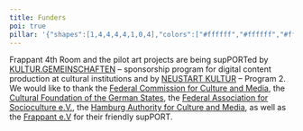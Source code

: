 ```yaml
---
title: Funders
poi: true
pillar: '{"shapes":[1,4,4,4,4,1,0,4],"colors":["#ffffff","#ffffff","#ffffff","#ffffff","#ffffff","#ffffff","#000000","#ffffff"],"animations":{"7":{"keys":[{"x":0,"y":0,"z":0},{"x":1,"y":0,"z":0},{"x":1,"y":1,"z":0},{"x":0,"y":1,"z":0},{"x":-1,"y":1,"z":0},{"x":-1,"y":0,"z":0},{"x":-1,"y":-1,"z":0},{"x":-1,"y":0,"z":0},{"x":-1,"y":1,"z":0},{"x":0,"y":1,"z":0},{"x":0,"y":0,"z":0}]}}}'
---
```

Frappant 4th Room and the pilot art projects are being supPORTed by <a href='https://www.kulturgemeinschaften.de/' target='_blank'>KULTUR.GEMEINSCHAFTEN</a> – sponsorship program for digital content production at cultural institutions and by <a href='https://neustartkultur.de/' target='_blank'>NEUSTART KULTUR</a> – Program 2.<br>We would like to thank the <a href='https://www.bundesregierung.de/breg-de/bundesregierung/bundeskanzleramt/staatsministerin-fuer-kultur-und-medien' target='_blank'>Federal Commission for Culture and Media</a>, the <a href='https://www.kulturstiftung.de/' target='_blank'>Cultural Foundation of the German States</a>, the <a href='https://www.soziokultur.de/' target='_blank'>Federal Association for Socioculture e.V.</a>, the <a href='https://www.hamburg.de/bkm/' target='_blank'>Hamburg Authority for Culture and Media</a>, as well as the <a href='https://frappant.org' target='_blank'>Frappant e.V</a> for their friendly supPORT.
